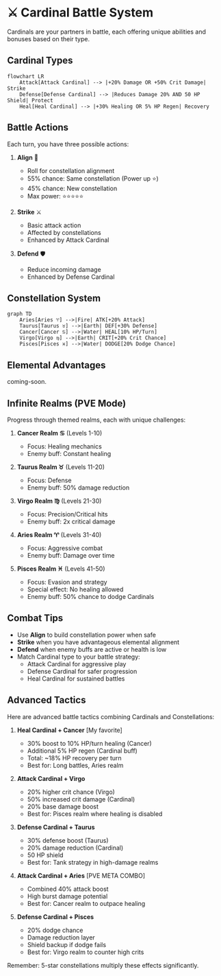 # ⚔️ Cardinal Battle System

Cardinals are your partners in battle, each offering unique abilities and bonuses based on their type.

## Cardinal Types

```mermaid
flowchart LR
    Attack[Attack Cardinal] --> |+20% Damage OR +50% Crit Damage| Strike
    Defense[Defense Cardinal] --> |Reduces Damage 20% AND 50 HP Shield| Protect
    Heal[Heal Cardinal] --> |+30% Healing OR 5% HP Regen| Recovery
```

## Battle Actions

Each turn, you have three possible actions:

1. **Align** 🌟
    - Roll for constellation alignment
    - 55% chance: Same constellation (Power up ⭐)
    - 45% chance: New constellation
    - Max power: ⭐⭐⭐⭐⭐

2. **Strike** ⚔️
    - Basic attack action
    - Affected by constellations
    - Enhanced by Attack Cardinal

3. **Defend** 🛡️
    - Reduce incoming damage
    - Enhanced by Defense Cardinal

## Constellation System

```mermaid
graph TD
    Aries[Aries ♈] -->|Fire| ATK[+20% Attack]
    Taurus[Taurus ♉] -->|Earth| DEF[+30% Defense]
    Cancer[Cancer ♋] -->|Water| HEAL[10% HP/Turn]
    Virgo[Virgo ♍] -->|Earth| CRIT[+20% Crit Chance]
    Pisces[Pisces ♓] -->|Water| DODGE[20% Dodge Chance]
```

## Elemental Advantages

coming-soon.

## Infinite Realms (PVE Mode)

Progress through themed realms, each with unique challenges:

1. **Cancer Realm ♋** (Levels 1-10)
    - Focus: Healing mechanics
    - Enemy buff: Constant healing

2. **Taurus Realm ♉** (Levels 11-20)
    - Focus: Defense
    - Enemy buff: 50% damage reduction

3. **Virgo Realm ♍** (Levels 21-30)
    - Focus: Precision/Critical hits
    - Enemy buff: 2x critical damage

4. **Aries Realm ♈** (Levels 31-40)
    - Focus: Aggressive combat
    - Enemy buff: Damage over time

5. **Pisces Realm ♓** (Levels 41-50)
    - Focus: Evasion and strategy
    - Special effect: No healing allowed
    - Enemy buff: 50% chance to dodge Cardinals

## Combat Tips

- Use **Align** to build constellation power when safe
- **Strike** when you have advantageous elemental alignment
- **Defend** when enemy buffs are active or health is low
- Match Cardinal type to your battle strategy:
    - Attack Cardinal for aggressive play
    - Defense Cardinal for safer progression
    - Heal Cardinal for sustained battles

## Advanced Tactics
Here are advanced battle tactics combining Cardinals and Constellations:

1. **Heal Cardinal + Cancer** [My favorite]
    - 30% boost to 10% HP/turn healing (Cancer)
    - Additional 5% HP regen (Cardinal buff)
    - Total: ~18% HP recovery per turn
    - Best for: Long battles, Aries realm

2. **Attack Cardinal + Virgo**
    - 20% higher crit chance (Virgo)
    - 50% increased crit damage (Cardinal)
    - 20% base damage boost
    - Best for: Pisces realm where healing is disabled

3. **Defense Cardinal + Taurus**
    - 30% defense boost (Taurus)
    - 20% damage reduction (Cardinal)
    - 50 HP shield
    - Best for: Tank strategy in high-damage realms

4. **Attack Cardinal + Aries** [PVE META COMBO]
    - Combined 40% attack boost
    - High burst damage potential
    - Best for: Cancer realm to outpace healing

5. **Defense Cardinal + Pisces**
    - 20% dodge chance
    - Damage reduction layer
    - Shield backup if dodge fails
    - Best for: Virgo realm to counter high crits

Remember: 5-star constellations multiply these effects significantly.